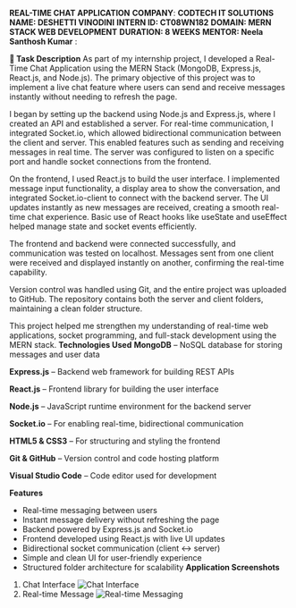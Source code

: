 **REAL-TIME CHAT APPLICATION**
**COMPANY**: **CODTECH IT SOLUTIONS**
**NAME: DESHETTI VINODINI**
**INTERN ID: CT08WN182**
**DOMAIN: MERN STACK WEB DEVELOPMENT**
**DURATION: 8 WEEKS**
**MENTOR: Neela Santhosh Kumar**
:

**📄 Task Description**
As part of my internship project, I developed a Real-Time Chat Application using the MERN Stack (MongoDB, Express.js, React.js, and Node.js). The primary objective of this project was to implement a live chat feature where users can send and receive messages instantly without needing to refresh the page.

I began by setting up the backend using Node.js and Express.js, where I created an API and established a server. For real-time communication, I integrated Socket.io, which allowed bidirectional communication between the client and server. This enabled features such as sending and receiving messages in real time. The server was configured to listen on a specific port and handle socket connections from the frontend.

On the frontend, I used React.js to build the user interface. I implemented message input functionality, a display area to show the conversation, and integrated Socket.io-client to connect with the backend server. The UI updates instantly as new messages are received, creating a smooth real-time chat experience. Basic use of React hooks like useState and useEffect helped manage state and socket events efficiently.

The frontend and backend were connected successfully, and communication was tested on localhost. Messages sent from one client were received and displayed instantly on another, confirming the real-time capability.

Version control was handled using Git, and the entire project was uploaded to GitHub. The repository contains both the server and client folders, maintaining a clean folder structure.

This project helped me strengthen my understanding of real-time web applications, socket programming, and full-stack development using the MERN stack.
**Technologies Used**
**MongoDB** – NoSQL database for storing messages and user data

**Express.js** – Backend web framework for building REST APIs

**React.js** – Frontend library for building the user interface

**Node.js** – JavaScript runtime environment for the backend server

**Socket.io** – For enabling real-time, bidirectional communication

**HTML5 & CSS3** – For structuring and styling the frontend

**Git & GitHub** – Version control and code hosting platform

**Visual Studio Code** – Code editor used for development

**Features**

- Real-time messaging between users
- Instant message delivery without refreshing the page
- Backend powered by Express.js and Socket.io
- Frontend developed using React.js with live UI updates
- Bidirectional socket communication (client ↔ server)
- Simple and clean UI for user-friendly experience
- Structured folder architecture for scalability
  **Application Screenshots**
1. Chat Interface
![Chat Interface](./assets/chat-interface.png)
 2. Real-time Message
![Real-time Messaging](./assets/real-time-message.png)



